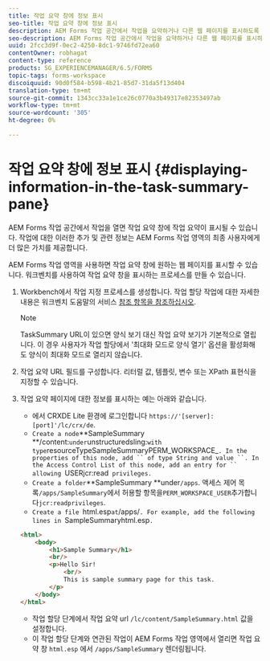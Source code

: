 ```yaml
---
title: 작업 요약 창에 정보 표시
seo-title: 작업 요약 창에 정보 표시
description: AEM Forms 작업 공간에서 작업을 요약하거나 다른 웹 페이지를 표시하도록 작업 요약 창을 구성할 수 있습니다.
seo-description: AEM Forms 작업 공간에서 작업을 요약하거나 다른 웹 페이지를 표시하도록 작업 요약 창을 구성할 수 있습니다.
uuid: 2fcc3d9f-0ec2-4250-8dc1-9746fd72ea60
contentOwner: robhagat
content-type: reference
products: SG_EXPERIENCEMANAGER/6.5/FORMS
topic-tags: forms-workspace
discoiquuid: 90d0f584-b598-4b21-85d7-31da5f13d404
translation-type: tm+mt
source-git-commit: 1343cc33a1e1ce26c0770a3b49317e82353497ab
workflow-type: tm+mt
source-wordcount: '305'
ht-degree: 0%

---
```



# 작업 요약 창에 정보 표시 {#displaying-information-in-the-task-summary-pane}

AEM Forms 작업 공간에서 작업을 열면 작업 요약 창에 작업 요약이 표시될 수 있습니다. 작업에 대한 이러한 추가 및 관련 정보는 AEM Forms 작업 영역의 최종 사용자에게 더 많은 가치를 제공합니다.

AEM Forms 작업 영역을 사용하면 작업 요약 창에 원하는 웹 페이지를 표시할 수 있습니다. 워크벤치를 사용하여 작업 요약 창을 표시하는 프로세스를 만들 수 있습니다.

1. Workbench에서 작업 지정 프로세스를 생성합니다. 작업 할당 작업에 대한 자세한 내용은 워크벤치 도움말의 서비스 [참조 항목을 참조하십시오](https://help.adobe.com/en_US/AEMForms/6.1/WorkbenchHelp/).

   >[!NOTE]
   >
   >TaskSummary URL이 있으면 양식 보기 대신 작업 요약 보기가 기본적으로 열립니다. 이 경우 사용자가 작업 할당에서 &#39;최대화 모드로 양식 열기&#39; 옵션을 활성화해도 양식이 최대화 모드로 열리지 않습니다.

1. 작업 요약 URL 필드를 구성합니다. 리터럴 값, 템플릿, 변수 또는 XPath 표현식을 지정할 수 있습니다.
1. 작업 요약 페이지에 대한 정보를 표시하는 예는 아래와 같습니다.

   * 에서 CRXDE Lite 환경에 로그인합니다 `https://'[server]:[port]'/lc/crx/de`.
   * `Create a node`**SampleSummary **/content:` under `unstructuredsling:` with type `resourceTypeSampleSummaryPERM_WORKSPACE_`. In the properties of this node, add `` of type String and value ``. In the Access Control List of this node, add an entry for `` allowing `USERjcr:read` privileges.`
   * `Create a folder`**SampleSummary **under`/apps`. 액세스 제어 목록`/apps/SampleSummary`에서 허용할 항목을`PERM_WORKSPACE_USER`추가합니다`jcr:readprivileges`.
   * `Create a file `html.esp` at `/apps/`. For example, add the following lines in `SampleSummaryhtml.esp`.`

   ```html
   <html>
       <body>
           <h1>Sample Summary</h1>
           <br/>
           <p>Hello Sir!
               <br/>
               This is sample summary page for this task.
           </p>
       </body>
   </html>
   ```

   * 작업 할당 단계에서 작업 요약 url `/lc/content/SampleSummary.html` 값을 설정합니다.
   * 이 작업 할당 단계와 연관된 작업이 AEM Forms 작업 영역에서 열리면 작업 요약 창 `html.esp` 에서 `/apps/SampleSummary` 렌더링됩니다.
